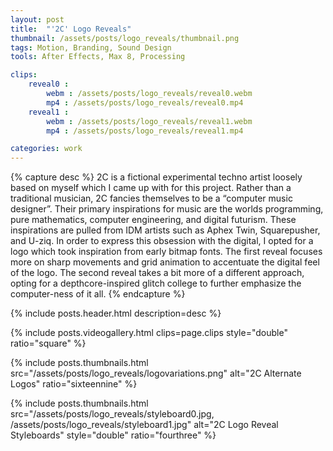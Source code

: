 ```yaml
---
layout: post
title:  "'2C' Logo Reveals"
thumbnail: /assets/posts/logo_reveals/thumbnail.png
tags: Motion, Branding, Sound Design
tools: After Effects, Max 8, Processing

clips:
    reveal0 :
        webm : /assets/posts/logo_reveals/reveal0.webm
        mp4 : /assets/posts/logo_reveals/reveal0.mp4
    reveal1 :
        webm : /assets/posts/logo_reveals/reveal1.webm
        mp4 : /assets/posts/logo_reveals/reveal1.mp4

categories: work
---
```


{% capture desc %}
2C is a fictional experimental techno artist loosely based on myself which I came up with for this project. Rather than a traditional musician, 2C fancies themselves to be a “computer music designer”. Their primary inspirations for music are the worlds programming, pure mathematics, computer engineering, and digital futurism. These inspirations are pulled from IDM artists such as Aphex Twin, Squarepusher, and U-ziq. In order to express this obsession with the digital, I opted for a logo which took inspiration from early bitmap fonts. The first reveal focuses more on sharp movements and grid animation to accentuate the digital feel of the logo. The second reveal takes a bit more of a different approach, opting for a depthcore-inspired glitch college to further emphasize the computer-ness of it all.
{% endcapture %}

{% include posts.header.html description=desc %}

{% include posts.videogallery.html
clips=page.clips style="double" ratio="square"
%}

{% include posts.thumbnails.html
src="/assets/posts/logo_reveals/logovariations.png" alt="2C Alternate Logos" ratio="sixteennine"
%}

{% include posts.thumbnails.html
src="/assets/posts/logo_reveals/styleboard0.jpg, /assets/posts/logo_reveals/styleboard1.jpg"
alt="2C Logo Reveal Styleboards" style="double" ratio="fourthree"
%}